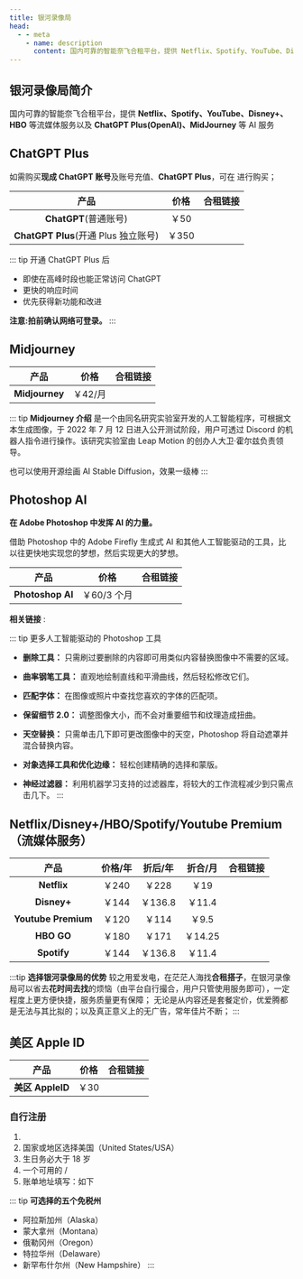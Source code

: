 ```yaml
---
title: 银河录像局
head:
  - - meta
    - name: description
      content: 国内可靠的智能奈飞合租平台，提供 Netflix、Spotify、YouTube、Disney+、HBO 等流媒体服务以及 ChatGPT Plus(OpenAI)、MidJourney 等 AI 服务
---
```


## 银河录像局简介

国内可靠的智能奈飞合租平台，提供 **Netflix、Spotify、YouTube、Disney+、HBO** 等流媒体服务以及 **ChatGPT Plus(OpenAI)、MidJourney** 等 AI 服务

## ChatGPT Plus <Badge text="优惠码: Theo" />

如需购买**现成 ChatGPT 账号**及账号充值、**ChatGPT Plus**，可在 <Pill name="银河录像局" link="https://s.theojs.cn/yh" image="https://nf.video/favicon.ico" /> 进行购买；

|                 产品                 | 价格  |                      合租链接                       |
| :----------------------------------: | :---: | :-------------------------------------------------: |
|        **ChatGPT**(普通账号)         | ￥50  | [<Badge text="立即购买" />](https://s.theojs.cn/yh) |
| **ChatGPT Plus**(开通 Plus 独立账号) | ￥350 | [<Badge text="立即购买" />](https://s.theojs.cn/yh) |

::: tip 开通 ChatGPT Plus 后

- 即使在高峰时段也能正常访问 ChatGPT
- 更快的响应时间
- 优先获得新功能和改进

**注意:拍前确认网络可登录。**
:::

## Midjourney <Badge text="优惠码: Theo" />

|      产品      |  价格   |                      合租链接                       |
| :------------: | :-----: | :-------------------------------------------------: |
| **Midjourney** | ￥42/月 | [<Badge text="立即购买" />](https://s.theojs.cn/yh) |

::: tip **Midjourney 介绍**
是一个由同名研究实验室开发的人工智能程序，可根据文本生成图像，于 2022 年 7 月 12 日进入公开测试阶段，用户可透过 Discord 的机器人指令进行操作。该研究实验室由 Leap Motion 的创办人大卫·霍尔兹负责领导。

也可以使用开源绘画 AI Stable Diffusion，效果一级棒
:::

## Photoshop AI <Badge text="优惠码: Theo" />

**在 Adob​​e Photoshop 中发挥 AI 的力量。**

借助 Photoshop 中的 Adob​​e Firefly 生成式 AI 和其他人工智能驱动的工具，比以往更快地实现您的梦想，然后实现更大的梦想。

|       产品       |    价格     |                      合租链接                       |
| :--------------: | :---------: | :-------------------------------------------------: |
| **Photoshop AI** | ￥60/3 个月 | [<Badge text="立即购买" />](https://s.theojs.cn/yh) |

**相关链接** :<Pill name="官方介绍" link="https://www.adobe.com/products/photoshop/ai.html" icon="logos:adobe-photoshop" /><Pill name="免费试用" link="https://www.adobe.com/products/photoshop/ai.html#mini-plans-web-cta-photoshop-card" icon="logos:adobe-photoshop" />

::: tip 更多人工智能驱动的 Photoshop 工具

- **删除工具：** 只需刷过要删除的内容即可用类似内容替换图像中不需要的区域。
- **曲率钢笔工具：** 直观地绘制直线和平滑曲线，然后轻松修改它们。
- **匹配字体：** 在图像或照片中查找您喜欢的字体的匹配项。

- **保留细节 2.0：** 调整图像大小，而不会对重要细节和纹理造成扭曲。

- **天空替换：** 只需单击几下即可更改图像中的天空，Photoshop 将自动遮罩并混合替换内容。

- **对象选择工具和优化边缘：** 轻松创建精确的选择和蒙版。

- **神经过滤器：** 利用机器学习支持的过滤器库，将较大的工作流程减少到只需点击几下。
  :::

## Netflix/Disney+/HBO/Spotify/Youtube Premium（流媒体服务） <Badge text="优惠码: Theo" />

|        产品         | 价格/年 | 折后/年 | 折合/月 |                      合租链接                       |
| :-----------------: | :-----: | :-----: | :-----: | :-------------------------------------------------: |
|     **Netflix**     |  ￥240  |  ￥228  |  ￥19   | [<Badge text="立即购买" />](https://s.theojs.cn/yh) |
|     **Disney+**     |  ￥144  | ￥136.8 | ￥11.4  | [<Badge text="立即购买" />](https://s.theojs.cn/yh) |
| **Youtube Premium** |  ￥120  |  ￥114  |  ￥9.5  | [<Badge text="立即购买" />](https://s.theojs.cn/yh) |
|     **HBO GO**      |  ￥180  |  ￥171  | ￥14.25 | [<Badge text="立即购买" />](https://s.theojs.cn/yh) |
|     **Spotify**     |  ￥144  | ￥136.8 | ￥11.4  | [<Badge text="立即购买" />](https://s.theojs.cn/yh) |

:::tip **选择银河录像局的优势**
较之用爱发电，在茫茫人海找**合租搭子**，在银河录像局可以省去**花时间去找**的烦恼（由平台自行撮合，用户只管使用服务即可），一定程度上更方便快捷，服务质量更有保障；
无论是从内容还是套餐定价，优爱腾都是无法与其比拟的；以及真正意义上的无广告，常年佳片不断；
:::

## 美区 Apple ID <Badge text="优惠码: Theo" />

|       产品       | 价格 |                      合租链接                       |
| :--------------: | :--: | :-------------------------------------------------: |
| **美区 AppleID** | ￥30 | [<Badge text="立即购买" />](https://s.theojs.cn/yh) |

### 自行注册

1. <Pill name="Apple ID" link="https://appleid.apple.com/account" icon="simple-icons:apple"  />
2. 国家或地区选择美国（United States/USA）
3. 生日务必大于 18 岁
4. 一个可用的 <Pill name="163 邮箱" link="https://mail.163.com/" icon="arcticons:netease-mail" color="#f41d1d" />/<Pill name="Outlook 邮箱" link="https://outlook.live.com/" icon="vscode-icons:file-type-outlook"  />
5. 账单地址填写：如下

::: tip **可选择的五个免税州**

- 阿拉斯加州（Alaska）
- 蒙大拿州（Montana）
- 俄勒冈州（Oregon）
- 特拉华州（Delaware）
- 新罕布什尔州（New Hampshire）
  :::
